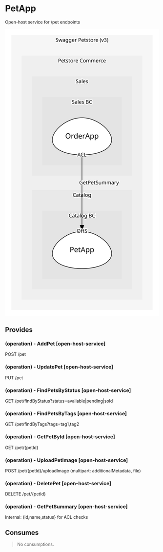 


# PetApp
Open-host service for /pet endpoints

![consumablemap](./consumablemap.svg)

## Provides

### (operation) - AddPet [open-host-service]
POST /pet

### (operation) - UpdatePet [open-host-service]
PUT /pet

### (operation) - FindPetsByStatus [open-host-service]
GET /pet/findByStatus?status=available|pending|sold

### (operation) - FindPetsByTags [open-host-service]
GET /pet/findByTags?tags=tag1,tag2

### (operation) - GetPetById [open-host-service]
GET /pet/{petId}

### (operation) - UploadPetImage [open-host-service]
POST /pet/{petId}/uploadImage (multipart: additionalMetadata, file)

### (operation) - DeletePet [open-host-service]
DELETE /pet/{petId}

### (operation) - GetPetSummary [open-host-service]
Internal: {id,name,status} for ACL checks


## Consumes
> No consumptions.
	
